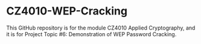 # CZ4010-WEP-Cracking
This GitHub repository is for the module CZ4010 Applied Cryptography, and it is for Project Topic #6: Demonstration of WEP Password Cracking.
